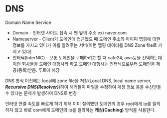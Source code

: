 # DNS

Domain Name Service

- Domain - 인터넷 사이트 접속 시 맨 앞의 주소 
  ex) naver.com
- Nameserver - Client가 도메인에 접근했으 때 도메인 주소와 아이피 맵핑에 대한 정보를 가지고 있다가 이를 알려주는 서버(이런 맵핑 데이터를 DNS Zone file로 가지고 있다)
- 인터닉(InterNIC) - 보통 도메인을 구매하려고 할 때 cafe24, aws등을 선택하는데 이런 회사들을 도메인 대행사라 하고 도메인 대행사는 인터닉으로부터 도메인을 제공(등록)받음. 루트에 해당

DNS 방식 이전에는 local에 zone file을 저장(Local DNS, local name server, ***Recursive DNS(Resolver)***)하여 해커들이 파일을 수정하여 계정 정보 등을 수신받을 수 있다는 문제가 발생하여 DNS로 변경

인터넷 연결 속도를 빠르게 하기 위해 이미 질의했던 도메인의 경우 root에게 ip를 질의하지 않고 바로 com에게 도메인의 ip를 질의하는 **캐싱(Caching)** 방식을 사용한다.